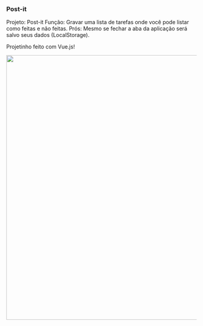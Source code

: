 ### Post-it
Projeto: Post-it
Função: Gravar uma lista de tarefas onde você pode listar como feitas e não feitas.
Prós: Mesmo se fechar a aba da aplicação será salvo seus dados (LocalStorage).


Projetinho feito com Vue.js!


<div align="center">
  <img src="https://user-images.githubusercontent.com/109709293/192149077-980cb007-9796-4bab-a723-f3ae72ba0b7d.gif" width="700px">
</div>
